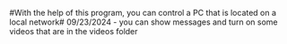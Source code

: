 #With the help of this program, you can control a PC that is located on a local network#
09/23/2024 - you can show messages and turn on some videos that are in the videos folder
